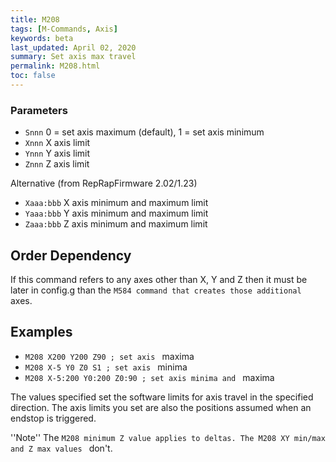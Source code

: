 ```yaml
---
title: M208
tags: [M-Commands, Axis] 
keywords: beta 
last_updated: April 02, 2020 
summary: Set axis max travel 
permalink: M208.html
toc: false 
---
```



### Parameters

* `Snnn` 0 = set axis maximum (default), 1 = set axis minimum
* `Xnnn` X axis limit
* `Ynnn` Y axis limit
* `Znnn` Z axis limit

Alternative (from RepRapFirmware 2.02/1.23)

* `Xaaa:bbb` X axis minimum and maximum limit
* `Yaaa:bbb` Y axis minimum and maximum limit
* `Zaaa:bbb` Z axis minimum and maximum limit

## Order Dependency

If this command refers to any axes other than X, Y and Z then it must be later in config.g than the ` M584 command that creates those additional  ` axes.

## Examples

* ` M208 X200 Y200 Z90 ; set axis  ` maxima
* ` M208 X-5 Y0 Z0 S1 ; set axis  ` minima
* ` M208 X-5:200 Y0:200 Z0:90 ; set axis minima and  ` maxima

The values specified set the software limits for axis travel in the specified direction. The axis limits you set are also the positions assumed when an endstop is triggered.

''Note'' The ` M208 minimum Z value applies to deltas. The M208 XY min/max and Z max values  ` don't.

